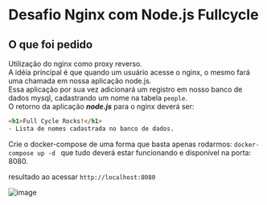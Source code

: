 # Desafio Nginx com Node.js Fullcycle
## O que foi pedido
Utilização do nginx como proxy reverso.\
A idéia principal é que quando um usuário acesse o nginx, o mesmo fará uma chamada em nossa aplicação node.js.\
Essa aplicação por sua vez adicionará um registro em nosso banco de dados mysql, cadastrando um nome na tabela ```people```.\
O retorno da aplicação ***node.js*** para o nginx deverá ser:
```html
<h1>Full Cycle Rocks!</h1>
- Lista de nomes cadastrada no banco de dados.
```
Crie o docker-compose de uma forma que basta apenas rodarmos: ```docker-compose up -d ```  que tudo deverá estar funcionando e disponível na porta: 8080.

resultado ao acessar ```http://localhost:8080```

![image](https://github.com/wellesjr/nginx_com_nodejs/assets/39225488/77c2b979-76f3-4e55-9fea-397197181a31)
